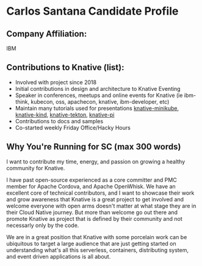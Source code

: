 # Carlos Santana Candidate Profile

## Company Affiliation:

IBM

## Contributions to Knative (list):

* Involved with project since 2018
* Initial contributions in design and architecture to Knative Eventing
* Speaker in conferences, meetups and online events for Knative (ie ibm-think, kubecon, oss, apachecon, knative, ibm-developer, etc)
* Maintain many tutorials used for presentations [knative-minikube](https://github.com/csantanapr/knative-minikube), [knative-kind](https://github.com/csantanapr/knative-kind), [knative-tekton](https://github.com/csantanapr/knative-tekton), [knative-pi](https://github.com/csantanapr/knative-pi)
* Contributions to docs and samples
* Co-started weekly Friday Office/Hacky Hours

## Why You're Running for SC (max 300 words)

I want to contribute my time, energy, and passion on growing a healthy community for Knative.

I have past open-source experienced as a core committer and PMC member for Apache Cordova, and Apache OpenWhisk. We have an excellent core of technical contributors, and I want to showcase their work and grow awareness that Knative is a great project to get involved and welcome everyone with open arms doesn't matter at what stage they are in their Cloud Native journey. But more than welcome go out there and promote Knative as project that is defined by their community and not necessarly only by the code.

We are in a great position that Knative with some porcelain work can be ubiquitous to target a large audience that are just getting started on understanding what's all this serverless, containers, distributing system, and event driven applications is all about.
